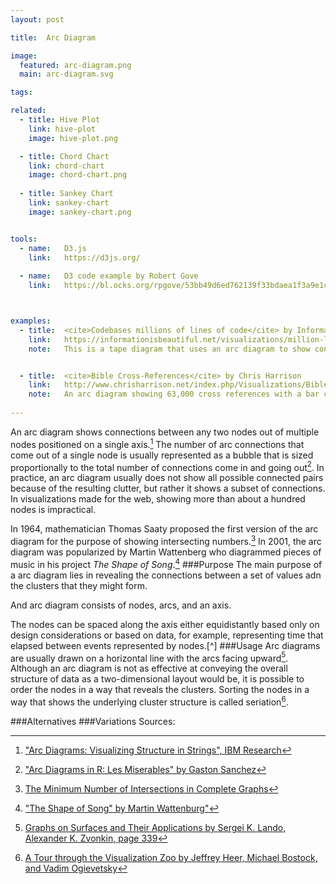 ```yaml
---
layout: post

title:  Arc Diagram

image:
  featured: arc-diagram.png
  main: arc-diagram.svg

tags:

related:
  - title: Hive Plot
    link: hive-plot
    image: hive-plot.png

  - title: Chord Chart
    link: chord-chart
    image: chord-chart.png
    
  - title: Sankey Chart
    link: sankey-chart
    image: sankey-chart.png


tools:
  - name:   D3.js
    link:   https://d3js.org/
    
  - name:   D3 code example by Robert Gove
    link:   https://bl.ocks.org/rpgove/53bb49d6ed762139f33bdaea1f3a9e1c



examples:
  - title:  <cite>Codebases millions of lines of code</cite> by InformationisBeautiful 
    link:   https://informationisbeautiful.net/visualizations/million-lines-of-code/
    note:   This is a tape diagram that uses an arc diagram to show connections between two versions of software where the thinkness of the arc shows the amount of re-used code


  - title:  <cite>Bible Cross-References</cite> by Chris Harrison
    link:   http://www.chrisharrison.net/index.php/Visualizations/BibleViz
    note:   An arc diagram showing 63,000 cross references with a bar chart inverted at bottom to show the number of connected in each node.
     
---
```


An arc diagram shows connections between any two nodes out of multiple nodes positioned on a single axis.[^1] The number of arc connections that come out of a single node is usually represented as a bubble that is sized proportionally to the total number of connections come in and going out[^2]. In practice, an arc diagram usually does not show all possible connected pairs because of the resulting clutter, but rather it shows a subset of connections.
In visualizations made for the web, showing more than about a hundred nodes is impractical.

<!--more-->

In 1964, mathematician Thomas Saaty proposed the first version of the arc diagram for the purpose of showing intersecting numbers.[^3] In 2001, the arc diagram was popularized by Martin Wattenberg who diagrammed pieces of music in his project *The Shape of Song*.[^4]
###Purpose
The main purpose of a arc diagram lies in revealing the connections between a set of values adn the clusters that they might form.

And arc diagram consists of nodes, arcs, and an axis.

The nodes can be spaced along the axis either equidistantly based only on design considerations or based on data, for example, representing time that elapsed between events represented by nodes.[^]
###Usage
Arc diagrams are usually drawn on a horizontal line with the arcs facing upward[^6]. Although an arc diagram is not as effective at conveying the overall structure of data as a two-dimensional layout would be, it is possible to order the nodes in a way that reveals the clusters. Sorting the nodes in a way that shows the underlying cluster structure is called seriation[^7].

###Alternatives
###Variations
Sources:

[^1]: ["Arc Diagrams: Visualizing Structure in Strings", IBM Research](http://ieg.ifs.tuwien.ac.at/~aigner/teaching/ws06/infovis_ue/papers/arcdiagram_01173155.pdf)
[^2]: ["Arc Diagrams in R: Les Miserables" by Gaston Sanchez](http://www.gastonsanchez.com/visually-enforced/got-plot/how-to/2013/02/02/Arc-Diagrams-in-R-Les-Miserables/)
[^3]: [The Minimum Number of Intersections in Complete Graphs](https://www.pnas.org/content/52/3/688)
[^4]: ["The Shape of Song" by Martin Wattenburg"](http://turbulence.org/Works/song/gallery/gallery.html)
[^5]: [A Visual Survey of Arc Diagrams by Till Nagel and Erik Duval](https://uclab.fh-potsdam.de/wp/wp-content/uploads/2013-a-visual-survey-of-arc-diagrams.pdf)
[^6]: [Graphs on Surfaces and Their Applications by Sergei K. Lando, Alexander K. Zvonkin, page 339](https://books.google.fr/books?id=nFnyCAAAQBAJ&pg=PA339&dq=arc+diagram&hl=en&sa=X&ved=0ahUKEwj3wNS_jZHhAhWi2uAKHQEgCi0Q6AEILTAB#v=onepage&q=arc%20diagram&f=false)
[^7]: [A Tour through the Visualization Zoo by Jeffrey Heer, Michael Bostock, and Vadim Ogievetsky](https://queue.acm.org/detail.cfm?searchterm=Mind+Maps&id=1805128)

